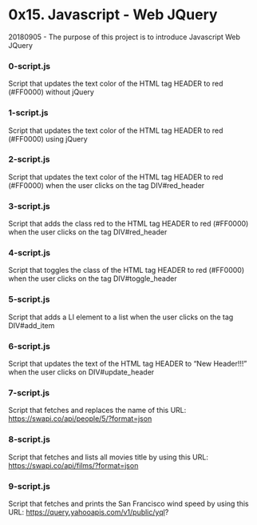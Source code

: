 # 0x15. Javascript - Web JQuery

20180905 - The purpose of this project is to introduce Javascript Web JQuery

### 0-script.js
Script that updates the text color of the HTML tag HEADER to red (#FF0000) without jQuery

### 1-script.js
Script that updates the text color of the HTML tag HEADER to red (#FF0000) using jQuery

### 2-script.js
Script that updates the text color of the HTML tag HEADER to red (#FF0000) when the user clicks on the tag DIV#red_header

### 3-script.js
Script that adds the class red to the HTML tag HEADER to red (#FF0000) when the user clicks on the tag DIV#red_header

### 4-script.js
Script that toggles the class of the HTML tag HEADER to red (#FF0000) when the user clicks on the tag DIV#toggle_header

### 5-script.js
Script that adds a LI element to a list when the user clicks on the tag DIV#add_item

### 6-script.js
Script that updates the text of the HTML tag HEADER to “New Header!!!” when the user clicks on DIV#update_header

### 7-script.js
Script that fetches and replaces the name of this URL: https://swapi.co/api/people/5/?format=json

### 8-script.js
Script that fetches and lists all movies title by using this URL: https://swapi.co/api/films/?format=json

### 9-script.js
Script that fetches and prints the San Francisco wind speed by using this URL: https://query.yahooapis.com/v1/public/yql?